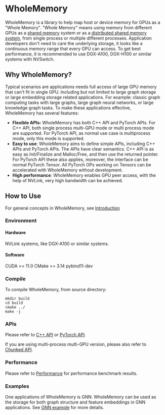 # WholeMemory

WholeMemory is a library to help map host or device memory for GPUs as a "Whole Memory".
"Whole Memory" means using memory from different GPUs as a [shared memory](https://en.wikipedia.org/wiki/Shared_memory) system or as a [distributed shared memory system](https://en.wikipedia.org/wiki/Distributed_shared_memory), from single process or multiple different processes.
Application developers don't need to care the underlying storage, it looks like a continuous memory range that every GPU can access.
To get best performance, it is recommended to use DGX-A100, DGX-H100 or similar systems with NVSwitch.

## Why WholeMemory?
Typical scenarios are applications needs full access of large GPU memory that can't fit in single GPU.
Including but not limited to large graph storage or large embedding storage related applications.
For example: classic graph computing tasks with large graphs, large graph neural networks, or large knowledge graph tasks.
To make these applications effective, WholeMemory has several features: 
* **Flexible APIs:** WholeMemory has both C++ API and PyTorch APIs.
For C++ API, both single process multi-GPU mode or multi process mode are supported.
For PyTorch API, as normal use case is multiprocess mode, only this mode is supported.
* **Easy to use**: WholeMemory aims to define simple APIs, including C++ APIs and PyTorch APIs.
The APIs have clear semantics.
C++ API is as easy as Init/Finalize and Malloc/Free, and then use the returned pointer.
For PyTorch API these also applies, moreover, the interface can be normal PyTorch Tensor.
All PyTorch OPs working on Tensors can be accelerated with WholeMemory without development.  
* **High performance**: WholeMemory enables GPU peer access, with the help of NVLink, very high bandwidth can be achieved.

## How to Use

For general concepts in WholeMemory, see [Introduction](docs/Introduction.md)

### Environment

#### Hardware

NVLink systems, like DGX-A100 or similar systems.

#### Software

CUDA >= 11.0
CMake >= 3.14
pybind11-dev

### Compile

To compile WholeMemory, from source directory:

```shell script
mkdir build
cd build
cmake ../
make -j
```

### APIs

Please refer to [C++ API](docs/CppAPI.md) or [PyTorch API](docs/PyTorchAPI.md).

If you are using multi-process multi-GPU version, please also refer to [Chunked API](docs/ChunkedAPI.md).

### Performance

Please refer to [Performance](docs/Performance.md) for performance benchmark results.

### Examples

One applications of WholeMemory is GNN.
WholeMemory can be used as the storage for both graph structure and feature embeddings in GNN applications.
See [GNN example](docs/GNNExample.md) for more details. 